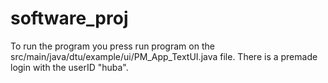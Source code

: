 # software_proj
To run the program you press run program on the src/main/java/dtu/example/ui/PM_App_TextUI.java file. 
There is a premade login with the userID "huba".